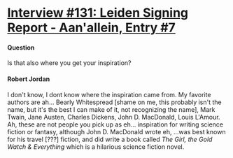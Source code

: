 # [Interview #131: Leiden Signing Report - Aan'allein, Entry #7](https://www.theoryland.com/intvmain.php?i=131#7)

#### Question

Is that also where you get your inspiration?

#### Robert Jordan

I don't know, I dont know where the inspiration came from. My favorite authors are ah... Bearly Whitespread [shame on me, this probably isn't the name, but it's the best I can make of it, not recognizing the name], Mark Twain, Jane Austen, Charles Dickens, John D. MacDonald, Louis L'Amour. Ah, these are not people you pick up as eh... inspiration for writing science fiction or fantasy, although John D. MacDonald wrote eh, ...was best known for his travel [???] fiction, and did write a book called
*The Girl, the Gold Watch & Everything*
which is a hilarious science fiction novel.


